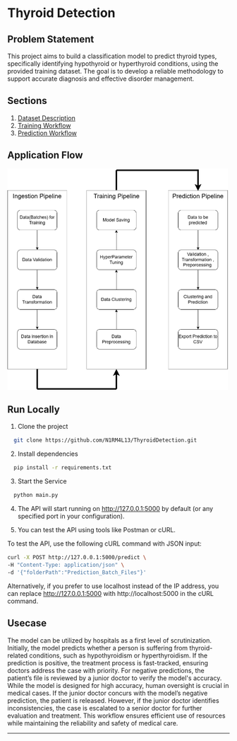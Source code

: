 
# Thyroid Detection

## Problem Statement
This project aims to build a classification model to predict thyroid types, specifically identifying hypothyroid or hyperthyroid conditions, using the provided training dataset. The goal is to develop a reliable methodology to support accurate diagnosis and effective disorder management.

## Sections
1. [Dataset Description](dataset/README.md)
2. [Training Workflow](training/README.md)
3. [Prediction Workflow](prediction/README.md)

## Application Flow
<img src="assets\FlowDiagram.png" alt="Thyroid Classification Overview" width="500" height="500">

## Run Locally

1. Clone the project
```bash
  git clone https://github.com/N1RM4L13/ThyroidDetection.git
```

2. Install dependencies
```bash
  pip install -r requirements.txt
```

3. Start the Service

```bash
  python main.py
```

4. The API will start running on http://127.0.0.1:5000 by default (or any specified port in your configuration).

5. You can test the API using tools like Postman or cURL.

To test the API, use the following cURL command with JSON input:
```bash
curl -X POST http://127.0.0.1:5000/predict \
-H "Content-Type: application/json" \
-d '{"folderPath":"Prediction_Batch_Files"}'
```
Alternatively, if you prefer to use localhost instead of the IP address, you can replace http://127.0.0.1:5000 with http://localhost:5000 in the cURL command.


## Usecase

The model can be utilized by hospitals as a first level of scrutinization. Initially, the model predicts whether a person is suffering from thyroid-related conditions, such as hypothyroidism or hyperthyroidism. If the prediction is positive, the treatment process is fast-tracked, ensuring doctors address the case with priority. For negative predictions, the patient’s file is reviewed by a junior doctor to verify the model's accuracy. While the model is designed for high accuracy, human oversight is crucial in medical cases. If the junior doctor concurs with the model’s negative prediction, the patient is released. However, if the junior doctor identifies inconsistencies, the case is escalated to a senior doctor for further evaluation and treatment. This workflow ensures efficient use of resources while maintaining the reliability and safety of medical care.

---


